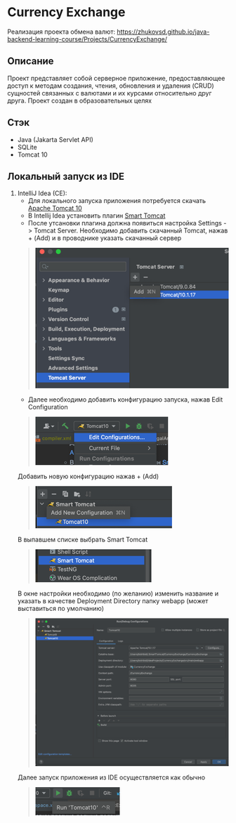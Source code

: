 # Currency Exchange
Реализация проекта обмена валют:
https://zhukovsd.github.io/java-backend-learning-course/Projects/CurrencyExchange/
## Описание
Проект представляет собой серверное приложение, предоставляющее доступ к методам создания, чтения, обновления и удаления
(CRUD) сущностей связанных с валютами и их курсами относительно друг друга. Проект создан в образовательных целях
## Стэк
 - Java (Jakarta Servlet API)
 - SQLite
 - Tomcat 10
## Локальный запуск из IDE
 1. IntelliJ Idea (CE):
    * Для локального запуска приложения потребуется скачать [Apache Tomcat 10](https://tomcat.apache.org/download-10.cgi)
    * В Intellij Idea установить плагин [Smart Tomcat](https://plugins.jetbrains.com/plugin/9492-smart-tomcat)
    * После утсановки плагина должна появиться настройка Settings -> Tomcat Server. Необходимо добавить скачанный Tomcat,
    нажав + (Add) и в проводнике указать скачанный сервер
    >![img.png](img.png)
    * Далее необходимо добавить конфигурацию запуска, нажав Edit Configuration
    >![img_1.png](img_1.png)
    >
    Добавить новую конфигурацию нажав + (Add)
    > ![img_2.png](img_2.png)
    > 
    В выпавшем списке выбрать Smart Tomcat
    >![img_3.png](img_3.png)
    > 
    В окне настройки необходимо (по желанию) изменить название
    и указать в качестве Deployment Directory папку webapp (может выставиться по умолчанию)
    > ![img_4.png](img_4.png)
    >
    Далее запуск приложения из IDE осуществляется как обычно
    > ![img_5.png](img_5.png)